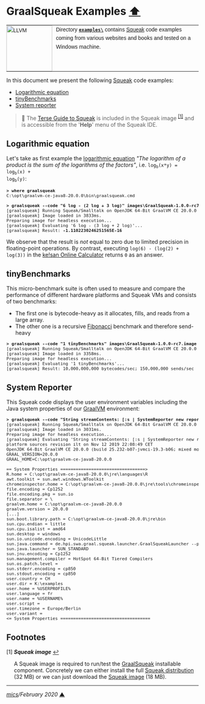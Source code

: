 # <span id="top">GraalSqueak Examples</span> <span style="size:30%;"><a href="../README.md">⬆</a></span>

<table style="font-family:Helvetica,Arial;font-size:14px;line-height:1.6;">
  <tr>
  <td style="border:0;padding:0 10px 0 0;min-width:120px;"><a href="https://squeak.org/"><img src="https://squeak.org/static/img/balloon.svg" width="120" alt="LLVM"/></a></td>
  <td style="border:0;padding:0;vertical-align:text-top;">Directory <a href="./"><b><code>examples\</code></b></a> contains <a href="https://squeak.org/">Squeak</a> code examples coming from various websites and books and tested on a Windows machine.
  </td>
  </tr>
</table>

In this document we present the following [Squeak] code examples:

- [Logarithmic equation](#log)
- [tinyBenchmarks](#tiny_benchmarks)
- [System reporter](#system_reporter)

> **:mag_right:** The [Terse Guide to Squeak][squeak_guide] is included in the Squeak image <sup id="anchor_01"><a href="#footnote_01">[1]</a></sup> and is accessible from the '**Help**' menu of the Squeak IDE.

## <span id="log">Logarithmic equation</span>

Let's take as first example the [logarithmic equation][wiki_logarithm] *"The logarithm of a product is the sum of the logarithms of the factors"*, i.e. <code>log<sub>b</sub>(x*y) = log<sub>b</sub>(x) + log<sub>b</sub>(y)</code>:

<pre style="font-size:80%;">
<b>&gt; where graalsqueak</b>
C:\opt\graalvm-ce-java8-20.0.0\bin\graalsqueak.cmd
&nbsp;
<b>&gt; graalsqueak --code "6 log - (2 log + 3 log)" images\GraalSqueak-1.0.0-rc7.image</b>
[graalsqueak] Running Squeak/Smalltalk on OpenJDK 64-Bit GraalVM CE 20.0.0 (Graal-compiled)...
[graalsqueak] Image loaded in 3833ms.
Preparing image for headless execution...
[graalsqueak] Evaluating '6 log - (3 log + 2 log)'...
[graalsqueak] Result: <b>-1.1102230246251565E-16</b>
</pre>

We observe that the result is *not* equal to zero due to limited precision in floating-point operations. By contrast, executing `log(6) - (log(2) + log(3))` in the [ke!san Online Calculator][keisan] returns `0` as an answer.

<!--
<b>&gt; graalsqueak --code "3 raisedTo: 32" images\GraalSqueak-1.0.0-rc7.image</b>
[graalsqueak] Running Squeak/Smalltalk on OpenJDK 64-Bit GraalVM CE 20.0.0 (Graal-compiled)...
[graalsqueak] Image loaded in 3822ms.
Preparing image for headless execution...
[graalsqueak] Evaluating '3 raisedTo: 32'...
[graalsqueak] Result: 1853020188851841
-->

## <span id="tiny_benchmarks">tinyBenchmarks</span>

This micro-benchmark suite is often used to measure and compare the performance of different hardware platforms and Squeak VMs and consists of two benchmarks:
- The first one is bytecode-heavy as it allocates, fills, and reads from a large array.
- The other one is a recursive [Fibonacci][wiki_fibonacci] benchmark and therefore send-heavy

<pre style="font-size:80%;">
<b>&gt; graalsqueak --code "1 tinyBenchmarks" images\GraalSqueak-1.0.0-rc7.image</b>
[graalsqueak] Running Squeak/Smalltalk on OpenJDK 64-Bit GraalVM CE 20.0.0 (Graal-compiled)...
[graalsqueak] Image loaded in 3358ms.
Preparing image for headless execution...
[graalsqueak] Evaluating '1 tinyBenchmarks'...
[graalsqueak] Result: 10,000,000,000 bytecodes/sec; 150,000,000 sends/sec
</pre>

## <span id="system_reporter">System Reporter</span>

This Squeak code displays the user environment variables including the Java system properties of our [GraalVM] environment:

<pre style="font-size:80%;">
<b>&gt; graalsqueak --code "String streamContents: [:s | SystemReporter new reportVM: s] limitedTo: 10000" GraalSqueak-1.0.0-rc7.image</b>
[graalsqueak] Running Squeak/Smalltalk on OpenJDK 64-Bit GraalVM CE 20.0.0 (Graal-compiled)...
[graalsqueak] Image loaded in 3031ms.
Preparing image for headless execution...
[graalsqueak] Evaluating 'String streamContents: [:s | SystemReporter new reportVM: s] limitedTo: 10000'...
platform sources revision ilt on Nov 12 2019 22:08:49 CET
OpenJDK 64-Bit GraalVM CE 20.0.0 (build 25.232-b07-jvmci-19.3-b06; mixed mode)
GRAAL_VERSION=20.0.0
GRAAL_HOME=C:\opt\graalvm-ce-java8-20.0.0
&nbsp;
== System Properties =================================>
R.home = C:\opt\graalvm-ce-java8-20.0.0\jre\languages\R
awt.toolkit = sun.awt.windows.WToolkit
chromeinspector.home = C:\opt\graalvm-ce-java8-20.0.0\jre\tools\chromeinspector
file.encoding = Cp1252
file.encoding.pkg = sun.io
file.separator = \
graalvm.home = C:\opt\graalvm-ce-java8-20.0.0
graalvm.version = 20.0.0
[...]
sun.boot.library.path = C:\opt\graalvm-ce-java8-20.0.0\jre\bin
sun.cpu.endian = little
sun.cpu.isalist = amd64
sun.desktop = windows
sun.io.unicode.encoding = UnicodeLittle
sun.java.command = de.hpi.swa.graal.squeak.launcher.GraalSqueakLauncher --polyglot --code String streamContents: [:s | SystemReporter new reportVM: s] limitedTo: 10000 GraalSqueak-1.0.0-rc7.image
sun.java.launcher = SUN_STANDARD
sun.jnu.encoding = Cp1252
sun.management.compiler = HotSpot 64-Bit Tiered Compilers
sun.os.patch.level =
sun.stderr.encoding = cp850
sun.stdout.encoding = cp850
user.country = CH
user.dir = K:\examples
user.home = %USERPROFILE%
user.language = fr
user.name = %USERNAME%
user.script =
user.timezone = Europe/Berlin
user.variant =
<= System Properties ===================================
</pre>


## <span id="footnotes">Footnotes</span>

<a name="footnote_01">[1]</a> ***Squeak image*** [↩](#anchor_01)

<p style="margin:0 0 1em 20px;">
A Squeak image is required to run/test the <a href="https://github.com/hpi-swa/graalsqueak">GraalSqueak</a> installable component. Concretely we can either install the full <a href="https://squeak.org/downloads/">Squeak distribution</a> (32 MB) or we can just download the <a href="https://squeak.org/downloads/">Squeak image</a> (18 MB).
</p>

***

*[mics](https://lampwww.epfl.ch/~michelou/)/February 2020* [**&#9650;**](#top)
<span id="bottom">&nbsp;</span>

<!-- link refs -->

[graalvm]: https://www.graalvm.org/
[keisan]: https://keisan.casio.com/calculator
[squeak]: https://squeak.org/
[squeak_guide]: https://wiki.squeak.org/squeak/5699
[wiki_fibonacci]: https://wiki.squeak.org/squeak/1481
[wiki_logarithm]: https://en.wikipedia.org/wiki/Logarithm
